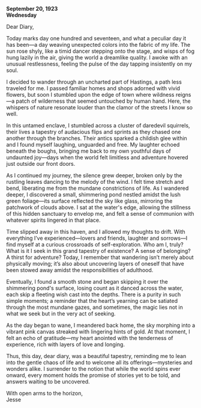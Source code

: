 
**September 20, 1923**  
**Wednesday**  

Dear Diary,

Today marks day one hundred and seventeen, and what a peculiar day it has been—a day weaving unexpected colors into the fabric of my life. The sun rose shyly, like a timid dancer stepping onto the stage, and wisps of fog hung lazily in the air, giving the world a dreamlike quality. I awoke with an unusual restlessness, feeling the pulse of the day tapping insistently on my soul.

I decided to wander through an uncharted part of Hastings, a path less traveled for me. I passed familiar homes and shops adorned with vivid flowers, but soon I stumbled upon the edge of town where wildness reigns—a patch of wilderness that seemed untouched by human hand. Here, the whispers of nature resonate louder than the clamor of the streets I know so well.

In this untamed enclave, I stumbled across a cluster of daredevil squirrels, their lives a tapestry of audacious flips and sprints as they chased one another through the branches. Their antics sparked a childish glee within and I found myself laughing, unguarded and free. My laughter echoed beneath the boughs, bringing me back to my own youthful days of undaunted joy—days when the world felt limitless and adventure hovered just outside our front doors.

As I continued my journey, the silence grew deeper, broken only by the rustling leaves dancing to the melody of the wind. I felt time stretch and bend, liberating me from the mundane constrictions of life. As I wandered deeper, I discovered a small, shimmering pond nestled amidst the lush green foliage—its surface reflected the sky like glass, mirroring the patchwork of clouds above. I sat at the water's edge, allowing the stillness of this hidden sanctuary to envelop me, and felt a sense of communion with whatever spirits lingered in that place.

Time slipped away in this haven, and I allowed my thoughts to drift. With everything I’ve experienced—lovers and friends, laughter and sorrows—I find myself at a curious crossroads of self-exploration. Who am I, truly? What is it I seek in this grand tapestry of existence? A sense of belonging? A thirst for adventure? Today, I remember that wandering isn’t merely about physically moving; it’s also about uncovering layers of oneself that have been stowed away amidst the responsibilities of adulthood.

Eventually, I found a smooth stone and began skipping it over the shimmering pond's surface, losing count as it danced across the water, each skip a fleeting wish cast into the depths. There is a purity in such simple moments; a reminder that the heart’s yearning can be satiated through the most mundane gazes, and sometimes, the magic lies not in what we seek but in the very act of seeking.

As the day began to wane, I meandered back home, the sky morphing into a vibrant pink canvas streaked with lingering hints of gold. At that moment, I felt an echo of gratitude—my heart anointed with the tenderness of experience, rich with layers of love and longing.

Thus, this day, dear diary, was a beautiful tapestry, reminding me to lean into the gentle chaos of life and to welcome all its offerings—mysteries and wonders alike. I surrender to the notion that while the world spins ever onward, every moment holds the promise of stories yet to be told, and answers waiting to be uncovered.

With open arms to the horizon,  
Jesse

